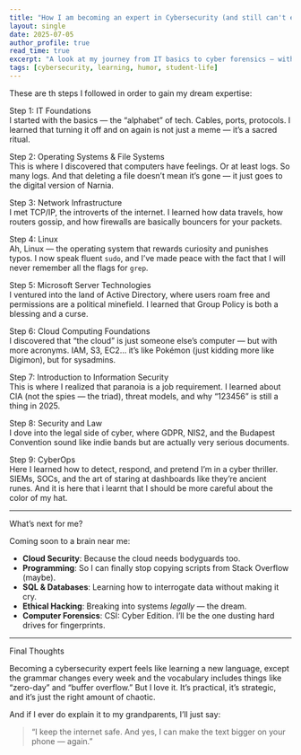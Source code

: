 ```yaml
---
title: "How I am becoming an expert in Cybersecurity (and still can't explain it to my grandparents)"
layout: single
date: 2025-07-05
author_profile: true
read_time: true
excerpt: "A look at my journey from IT basics to cyber forensics — with a few firewalls, Linux commands, and legal headaches along the way."
tags: [cybersecurity, learning, humor, student-life]
---
```


These are th steps I followed in order to gain my dream expertise:

Step 1: IT Foundations  
I started with the basics — the “alphabet” of tech. Cables, ports, protocols. I learned that turning it off and on again is not just a meme — it’s a sacred ritual.

Step 2: Operating Systems & File Systems  
This is where I discovered that computers have feelings. Or at least logs. So many logs. And that deleting a file doesn’t mean it’s gone — it just goes to the digital version of Narnia.

Step 3: Network Infrastructure  
I met TCP/IP, the introverts of the internet. I learned how data travels, how routers gossip, and how firewalls are basically bouncers for your packets.

Step 4: Linux  
Ah, Linux — the operating system that rewards curiosity and punishes typos. I now speak fluent `sudo`, and I’ve made peace with the fact that I will never remember all the flags for `grep`.

Step 5: Microsoft Server Technologies  
I ventured into the land of Active Directory, where users roam free and permissions are a political minefield. I learned that Group Policy is both a blessing and a curse.

Step 6: Cloud Computing Foundations  
I discovered that “the cloud” is just someone else’s computer — but with more acronyms. IAM, S3, EC2… it’s like Pokémon (just kidding more like Digimon), but for sysadmins.

Step 7: Introduction to Information Security  
This is where I realized that paranoia is a job requirement. I learned about CIA (not the spies — the triad), threat models, and why “123456” is still a thing in 2025.

Step 8: Security and Law  
I dove into the legal side of cyber, where GDPR, NIS2, and the Budapest Convention sound like indie bands but are actually very serious documents.

Step 9: CyberOps  
Here I learned how to detect, respond, and pretend I’m in a cyber thriller. SIEMs, SOCs, and the art of staring at dashboards like they’re ancient runes. And it is here that i learnt that I should be more careful about the color of my hat. 

---

What’s next for me?

Coming soon to a brain near me:
- **Cloud Security**: Because the cloud needs bodyguards too.
- **Programming**: So I can finally stop copying scripts from Stack Overflow (maybe).
- **SQL & Databases**: Learning how to interrogate data without making it cry.
- **Ethical Hacking**: Breaking into systems *legally* — the dream.
- **Computer Forensics**: CSI: Cyber Edition. I’ll be the one dusting hard drives for fingerprints.

---

Final Thoughts

Becoming a cybersecurity expert feels like learning a new language, except the grammar changes every week and the vocabulary includes things like “zero-day” and “buffer overflow.” But I love it. It’s practical, it’s strategic, and it’s just the right amount of chaotic.

And if I ever do explain it to my grandparents, I’ll just say:  
> “I keep the internet safe. And yes, I can make the text bigger on your phone — again.”
